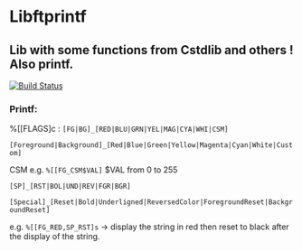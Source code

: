 # Libftprintf

## Lib with some functions from Cstdlib and others ! Also printf.

[![Build Status](https://travis-ci.org/Lexouu77/Libftprintf.svg?branch=master)](https://travis-ci.org/Lexouu77/Libftprintf)

### Printf:

%[[FLAGS]c :
`[FG|BG]_[RED|BLU|GRN|YEL|MAG|CYA|WHI|CSM]`

`[Foreground|Background]_[Red|Blue|Green|Yellow|Magenta|Cyan|White|Custom]`

CSM e.g. `%[[FG_CSM$VAL]` $VAL from 0 to 255

`[SP]_[RST|BOL|UND|REV|FGR|BGR]`

`[Special]_[Reset|Bold|Underligned|ReversedColor|ForegroundReset|BackgroundReset]`

e.g. `%[[FG_RED,SP_RST]s` -> display the string in red then reset to black after the display of the string.

